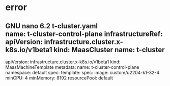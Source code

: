 # error
  GNU nano 6.2                      t-cluster.yaml                                
    name: t-cluster-control-plane
  infrastructureRef:
    apiVersion: infrastructure.cluster.x-k8s.io/v1beta1
    kind: MaasCluster
    name: t-cluster
---
apiVersion: infrastructure.cluster.x-k8s.io/v1beta1
kind: MaasMachineTemplate
metadata:
  name: t-cluster-control-plane
  namespace: default
spec:
  template:
    spec:
      image: custom/u2204-k1-32-4
      minCPU: 4
      minMemory: 8192
      resourcePool: default

